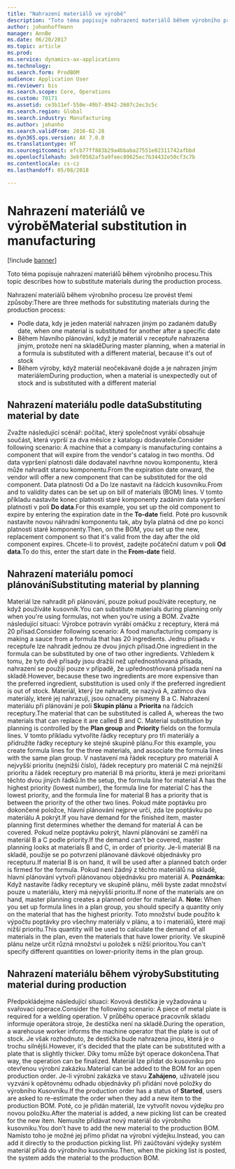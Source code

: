 ```yaml
---
title: "Nahrazení materiálů ve výrobě"
description: "Toto téma popisuje nahrazení materiálů během výrobního procesu."
author: johanhoffmann
manager: AnnBe
ms.date: 06/20/2017
ms.topic: article
ms.prod: 
ms.service: dynamics-ax-applications
ms.technology: 
ms.search.form: ProdBOM
audience: Application User
ms.reviewer: bis
ms.search.scope: Core, Operations
ms.custom: 70171
ms.assetid: ce3b11ef-550e-49b7-8942-2607c2ec3c5c
ms.search.region: Global
ms.search.industry: Manufacturing
ms.author: johanho
ms.search.validFrom: 2016-02-28
ms.dyn365.ops.version: AX 7.0.0
ms.translationtype: HT
ms.sourcegitcommit: efcb77ff883b29a4bbaba27551e02311742afbbd
ms.openlocfilehash: 3ebf0582af5a9feec89625ec7b34432e50cf3c7b
ms.contentlocale: cs-cz
ms.lasthandoff: 05/08/2018

---
```


# <a name="material-substitution-in-manufacturing"></a><span data-ttu-id="b81b4-103">Nahrazení materiálů ve výrobě</span><span class="sxs-lookup"><span data-stu-id="b81b4-103">Material substitution in manufacturing</span></span>

[!include [banner](../includes/banner.md)]

<span data-ttu-id="b81b4-104">Toto téma popisuje nahrazení materiálů během výrobního procesu.</span><span class="sxs-lookup"><span data-stu-id="b81b4-104">This topic describes how to substitute materials during the production process.</span></span> 

<span data-ttu-id="b81b4-105">Nahrazení materiálů během výrobního procesu lze provést třemi způsoby:</span><span class="sxs-lookup"><span data-stu-id="b81b4-105">There are three methods for substituting materials during the production process:</span></span>

-   <span data-ttu-id="b81b4-106">Podle data, kdy je jeden materiál nahrazen jiným po zadaném datu</span><span class="sxs-lookup"><span data-stu-id="b81b4-106">By date, when one material is substituted for another after a specific date</span></span>
-   <span data-ttu-id="b81b4-107">Během hlavního plánování, když je materiál v receptuře nahrazena jiným, protože není na skladě</span><span class="sxs-lookup"><span data-stu-id="b81b4-107">During master planning, when a material in a formula is substituted with a different material, because it's out of stock</span></span>
-   <span data-ttu-id="b81b4-108">Během výroby, když materiál neočekávaně dojde a je nahrazen jiným materiálem</span><span class="sxs-lookup"><span data-stu-id="b81b4-108">During production, when a material is unexpectedly out of stock and is substituted with a different material</span></span>

## <a name="substituting-material-by-date"></a><span data-ttu-id="b81b4-109">Nahrazení materiálu podle data</span><span class="sxs-lookup"><span data-stu-id="b81b4-109">Substituting material by date</span></span>
<span data-ttu-id="b81b4-110">Zvažte následující scénář: počítač, který společnost vyrábí obsahuje součást, která vyprší za dva měsíce z katalogu dodavatele.</span><span class="sxs-lookup"><span data-stu-id="b81b4-110">Consider following scenario: A machine that a company is manufacturing contains a component that will expire from the vendor's catalog in two months.</span></span> <span data-ttu-id="b81b4-111">Od data vypršení platnosti dále dodavatel navrhne novou komponentu, která může nahradit starou komponentu.</span><span class="sxs-lookup"><span data-stu-id="b81b4-111">From the expiration date onward, the vendor will offer a new component that can be substituted for the old component.</span></span> <span data-ttu-id="b81b4-112">Data platnosti Od a Do lze nastavit na řádcích kusovníku.</span><span class="sxs-lookup"><span data-stu-id="b81b4-112">From and to validity dates can be set up on bill of materials (BOM) lines.</span></span> <span data-ttu-id="b81b4-113">V tomto příkladu nastavíte konec platnosti staré komponenty zadáním data vypršení platnosti v poli **Do data**.</span><span class="sxs-lookup"><span data-stu-id="b81b4-113">For this example, you set up the old component to expire by entering the expiration date in the **To-date** field.</span></span> <span data-ttu-id="b81b4-114">Poté pro kusovník nastavíte novou náhradní komponentu tak, aby byla platná od dne po konci platnosti staré komponenty.</span><span class="sxs-lookup"><span data-stu-id="b81b4-114">Then, on the BOM, you set up the new, replacement component so that it's valid from the day after the old component expires.</span></span> <span data-ttu-id="b81b4-115">Chcete-li to provést, zadejte počáteční datum v poli **Od data**.</span><span class="sxs-lookup"><span data-stu-id="b81b4-115">To do this, enter the start date in the **From-date** field.</span></span>

## <a name="substituting-material-by-planning"></a><span data-ttu-id="b81b4-116">Nahrazení materiálu pomocí plánování</span><span class="sxs-lookup"><span data-stu-id="b81b4-116">Substituting material by planning</span></span>
<span data-ttu-id="b81b4-117">Materiál lze nahradit při plánování, pouze pokud používáte receptury, ne když používáte kusovník.</span><span class="sxs-lookup"><span data-stu-id="b81b4-117">You can substitute materials during planning only when you're using formulas, not when you're using a BOM.</span></span> <span data-ttu-id="b81b4-118">Zvažte následující situaci: Výrobce potravin vyrábí omáčku z receptury, která má 20 přísad.</span><span class="sxs-lookup"><span data-stu-id="b81b4-118">Consider following scenario: A food manufacturing company is making a sauce from a formula that has 20 ingredients.</span></span> <span data-ttu-id="b81b4-119">Jednu přísadu v receptuře lze nahradit jednou ze dvou jiných přísad.</span><span class="sxs-lookup"><span data-stu-id="b81b4-119">One ingredient in the formula can be substituted by one of two other ingredients.</span></span> <span data-ttu-id="b81b4-120">Vzhledem k tomu, že tyto dvě přísady jsou dražší než upřednostňovaná přísada, nahrazení se použijí pouze v případě, že upřednostňovaná přísada není na skladě.</span><span class="sxs-lookup"><span data-stu-id="b81b4-120">However, because these two ingredients are more expensive than the preferred ingredient, substitution is used only if the preferred ingredient is out of stock.</span></span> <span data-ttu-id="b81b4-121">Materiál, který lze nahradit, se nazývá A, zatímco dva materiály, které jej nahrazují, jsou označeny písmeny B a C. Nahrazení materiálu při plánování je poli **Skupin plánu** a **Priorita** na řádcích receptury.</span><span class="sxs-lookup"><span data-stu-id="b81b4-121">The material that can be substituted is called A, whereas the two materials that can replace it are called B and C. Material substitution by planning is controlled by the **Plan group** and **Priority** fields on the formula lines.</span></span> <span data-ttu-id="b81b4-122">V tomto příkladu vytvoříte řádky receptury pro tři materiály a přidružíte řádky receptury ke stejné skupině plánu.</span><span class="sxs-lookup"><span data-stu-id="b81b4-122">For this example, you create formula lines for the three materials, and associate the formula lines with the same plan group.</span></span> <span data-ttu-id="b81b4-123">V nastavení má řádek receptury pro materiál A nejvyšší prioritu (nejnižší číslo), řádek receptury pro materiál C má nejnižší prioritu a řádek receptury pro materiál B má prioritu, která je mezi prioritami těchto dvou jiných řádků.</span><span class="sxs-lookup"><span data-stu-id="b81b4-123">In the setup, the formula line for material A has the highest priority (lowest number), the formula line for material C has the lowest priority, and the formula line for material B has a priority that is between the priority of the other two lines.</span></span> <span data-ttu-id="b81b4-124">Pokud máte poptávku pro dokončené položce, hlavní plánování nejprve určí, zda lze poptávku po materiálu A pokrýt.</span><span class="sxs-lookup"><span data-stu-id="b81b4-124">If you have demand for the finished item, master planning first determines whether the demand for material A can be covered.</span></span> <span data-ttu-id="b81b4-125">Pokud nelze poptávku pokrýt, hlavní plánování se zaměří na materiál B a C podle priority.</span><span class="sxs-lookup"><span data-stu-id="b81b4-125">If the demand can't be covered, master planning looks at materials B and C, in order of priority.</span></span> <span data-ttu-id="b81b4-126">Je-li materiál B na skladě, použije se po potvrzení plánované dávkové objednávky pro recepturu.</span><span class="sxs-lookup"><span data-stu-id="b81b4-126">If material B is on hand, it will be used after a planned batch order is firmed for the formula.</span></span> <span data-ttu-id="b81b4-127">Pokud není žádný z těchto materiálů na skladě, hlavní plánování vytvoří plánovanou objednávku pro materiál A. **Poznámka:** Když nastavíte řádky receptury ve skupině plánu, měli byste zadat množství pouze u materiálu, který má nejvyšší prioritu.</span><span class="sxs-lookup"><span data-stu-id="b81b4-127">If none of the materials are on hand, master planning creates a planned order for material A. **Note:** When you set up formula lines in a plan group, you should specify a quantity only on the material that has the highest priority.</span></span> <span data-ttu-id="b81b4-128">Toto množství bude použito k výpočtu poptávky pro všechny materiály v plánu, a to i materiálů, které mají nižší prioritu.</span><span class="sxs-lookup"><span data-stu-id="b81b4-128">This quantity will be used to calculate the demand of all materials in the plan, even the materials that have lower priority.</span></span> <span data-ttu-id="b81b4-129">Ve skupině plánu nelze určit různá množství u položek s nižší prioritou.</span><span class="sxs-lookup"><span data-stu-id="b81b4-129">You can't specify different quantities on lower-priority items in the plan group.</span></span>

## <a name="substituting-material-during-production"></a><span data-ttu-id="b81b4-130">Nahrazení materiálu během výroby</span><span class="sxs-lookup"><span data-stu-id="b81b4-130">Substituting material during production</span></span>
<span data-ttu-id="b81b4-131">Předpokládejme následující situaci: Kovová destička je vyžadována u svařovací operace.</span><span class="sxs-lookup"><span data-stu-id="b81b4-131">Consider the following scenario: A piece of metal plate is required for a welding operation.</span></span> <span data-ttu-id="b81b4-132">V průběhu operace pracovník skladu informuje operátora stroje, že destička není na skladě.</span><span class="sxs-lookup"><span data-stu-id="b81b4-132">During the operation, a warehouse worker informs the machine operator that the plate is out of stock.</span></span> <span data-ttu-id="b81b4-133">Je však rozhodnuto, že destička bude nahrazena jinou, která je o trochu silnější.</span><span class="sxs-lookup"><span data-stu-id="b81b4-133">However, it's decided that the plate can be substituted with a plate that is slightly thicker.</span></span> <span data-ttu-id="b81b4-134">Díky tomu může být operace dokončena.</span><span class="sxs-lookup"><span data-stu-id="b81b4-134">That way, the operation can be finalized.</span></span> <span data-ttu-id="b81b4-135">Materiál lze přidat do kusovníku pro otevřenou výrobní zakázku.</span><span class="sxs-lookup"><span data-stu-id="b81b4-135">Material can be added to the BOM for an open production order.</span></span> <span data-ttu-id="b81b4-136">Je-li výrobní zakázka ve stavu **Zahájeno**, uživatelé jsou vyzváni k opětovnému odhadu objednávky při přidání nové položky do výrobního Kusovníku.</span><span class="sxs-lookup"><span data-stu-id="b81b4-136">If the production order has a status of **Started**, users are asked to re-estimate the order when they add a new item to the production BOM.</span></span> <span data-ttu-id="b81b4-137">Poté, co je přidán materiál, lze vytvořit novou výdejku pro novou položku.</span><span class="sxs-lookup"><span data-stu-id="b81b4-137">After the material is added, a new picking list can be created for the new item.</span></span> <span data-ttu-id="b81b4-138">Nemusíte přidávat nový materiál do výrobního kusovníku.</span><span class="sxs-lookup"><span data-stu-id="b81b4-138">You don't have to add the new material to the production BOM.</span></span> <span data-ttu-id="b81b4-139">Namísto toho je možné jej přímo přidat na výrobní výdejku.</span><span class="sxs-lookup"><span data-stu-id="b81b4-139">Instead, you can add it directly to the production picking list.</span></span> <span data-ttu-id="b81b4-140">Při zaúčtování výdejky systém materiál přidá do výrobního kusovníku.</span><span class="sxs-lookup"><span data-stu-id="b81b4-140">Then, when the picking list is posted, the system adds the material to the production BOM.</span></span>




